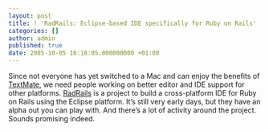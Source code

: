 ```yaml
---
layout: post
title: ! 'RadRails: Eclipse-based IDE specifically for Ruby on Rails'
categories: []
author: admin
published: true
date: 2005-10-05 16:18:05.000000000 +01:00
---
```

<p>Since not everyone has yet switched to a Mac and can enjoy the benefits of <a href="http://macromates.com/">TextMate</a>, we need people working on better editor and <span class="caps">IDE</span> support for other platforms. <a href="http://www.radrails.org/">RadRails</a> is a project to build a cross-platform <span class="caps">IDE</span> for Ruby on Rails using the Eclipse platform. It&#8217;s still very early days, but they have an alpha out you can play with. And there&#8217;s a lot of activity around the project. Sounds promising indeed.</p>